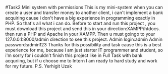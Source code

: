 #Task2 Mini system with permissions
This is my mini-system when you can create a user and transfer money to another client, i can't implement a bank acquiring cause i don't have a big experience in programming exactly in PHP. So that's all what i can do. Before to start and run this project , you must download this project and send this in your direction:XAMPP/htdocs. then run a PHP and Apache in your XAMPP. Then u must goingo to your 127.0.0.1:8000/admin direction to see this project.
Admin login:admin
Admin password:admin123
Thanks for this possibility and task cause this is a best experience for me, because i am just starter IT programmer and student, so i'm sorry for i couldn't finish this project like in Full Task with bank acquriing, but if u choose me to Intern I am ready to hard study and work for my future.
P.S. Yerhigit Uzak
